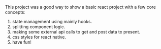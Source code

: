 This project was a good way to show a basic react project with a few core concepts:
1. state management using mainly hooks.
2. splitting component logic.
3. making some external api calls to get and post data to present.
4. css styles for react native.
5. have fun!
